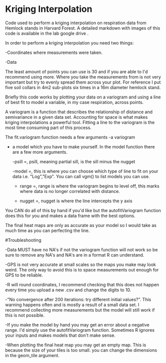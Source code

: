 # Kriging Interpolation

Code used to perform a kriging interpolation on respiration data from Hemlock stands in Harvard Forest. A detailed markdown with images of this code is available in the lab google drive . 

In order to perform a kriging interpolation you need two things:

-Coordinates where measurements were taken. 

-Data

The least amount of points you can use is 30 and if you are able to I'd recommend using more. Where you take the measurements from is not very important but try to evenly spread them across your plot.
For reference I put five soil collars in 4m2 sub-plots six times in a 16m diameter hemlock stand. 

Briefly this code works by plotting your data on a variogram and using a line of best fit to model a variable, in my case respiration, across points.

A variogram is a function that describes the relationship of distance and semivariance in a given data set. Accounting for space is what makes kriging interpolations a powerful tool. 
Fitting a line to the variogram is the most time consuming part of this process.

The fit.variogram function needs a few arguments 
-a variogram

- a model which you have to make yourself. In the model function there are a few more arguments.

    -psill =, psill, meaning partial sill, is the sill minus the nugget

    -model =, this is where you can choose which type of line to fit on your data i.e. "Log","Exp". You can call vgm() to list models you can use.

    - range =, range is where the variogram begins to level off, this marks where data is no longer correlated with distance.
 
    - nugget =, nugget is where the line intercepts the y axis
 
You CAN do all of this by hand if you'd like but the autofitVariogram function does this for you and makes a data frame with the best options. 

The final heat maps are only as accurate as your model so I would take as much time as you can perfecting the line.

#Troubleshooting

-Data MUST have no NA's if not the variogram function will not work so be sure to remove any NA's and NA's are in a format R can understand. 

-GPS is not very accurate at small scales so the maps you make may look weird. The only way to avoid this is to space measurements out enough for GPS to be reliable. 

-R will round coordinates, I recommend checking that this does not happen every time you upload a new .csv and change the digits to 10.

-"No convergence after 200 iterations: try different initial values?". This warning happens often and is mostly a result of a small data set. I recommend collecting more measurements but the model will still work if this is not possible. 

-If you make the model by hand you may get an error about a negative range. I'd simply use the autofitVariogram function. Sometimes R ignores your inputs and makes models that don't make sense. 

-When plotting the final heat map you may get an empty map. This is because the size of your tiles is too small. you can change the dimensions in the geom_tile argument. 


